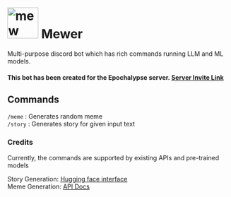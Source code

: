 <h1><img width=70px src="https://i.ibb.co/jgqY0Fg/cat-graphic-design-a08d0a02-603c-4c2f-b6c3-0712f4addf8c-fhd.png" alt="mew" border="0"> Mewer</h1>
Multi-purpose discord bot which has rich commands running LLM and ML models.  

#### This bot has been created for the Epochalypse server. [Server Invite Link](https://discord.gg/46X8pnXyrb)

## Commands
```/meme```  :  Generates random meme   
```/story``` :  Generates story for given input text  

### Credits
Currently, the commands are supported by existing APIs and pre-trained models

Story Generation: [Hugging face interface](https://huggingface.co/pranavpsv/gpt2-genre-story-generator)  
Meme Generation: [API Docs](https://py-meme.github.io/docs/)
